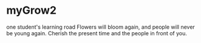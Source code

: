 # myGrow2
one student's learning road
Flowers will bloom again, and people will never be young again. Cherish the present time and the people in front of you.
